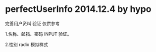 perfectUserInfo
2014.12.4 by hypo
===============

完善用户资料 验证 仅供参考

1.名称、邮箱、密码 INPUT 验证。

2.性别 radio 模拟样式


